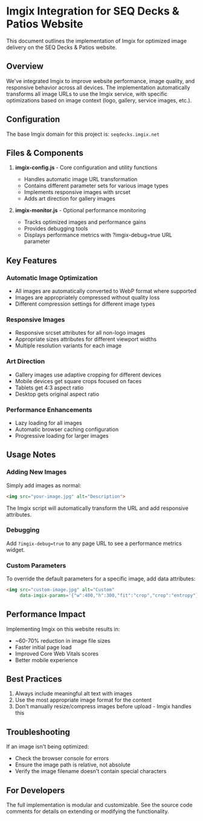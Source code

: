 # Imgix Integration for SEQ Decks & Patios Website

This document outlines the implementation of Imgix for optimized image delivery on the SEQ Decks & Patios website.

## Overview

We've integrated Imgix to improve website performance, image quality, and responsive behavior across all devices. The implementation automatically transforms all image URLs to use the Imgix service, with specific optimizations based on image context (logo, gallery, service images, etc.).

## Configuration

The base Imgix domain for this project is: `seqdecks.imgix.net`

## Files & Components

1. **imgix-config.js** - Core configuration and utility functions
   - Handles automatic image URL transformation
   - Contains different parameter sets for various image types
   - Implements responsive images with srcset
   - Adds art direction for gallery images

2. **imgix-monitor.js** - Optional performance monitoring
   - Tracks optimized images and performance gains
   - Provides debugging tools
   - Displays performance metrics with ?imgix-debug=true URL parameter

## Key Features

### Automatic Image Optimization

- All images are automatically converted to WebP format where supported
- Images are appropriately compressed without quality loss
- Different compression settings for different image types

### Responsive Images

- Responsive srcset attributes for all non-logo images
- Appropriate sizes attributes for different viewport widths
- Multiple resolution variants for each image

### Art Direction

- Gallery images use adaptive cropping for different devices
- Mobile devices get square crops focused on faces
- Tablets get 4:3 aspect ratio
- Desktop gets original aspect ratio

### Performance Enhancements

- Lazy loading for all images
- Automatic browser caching configuration
- Progressive loading for larger images

## Usage Notes

### Adding New Images

Simply add images as normal:

```html
<img src="your-image.jpg" alt="Description">
```

The Imgix script will automatically transform the URL and add responsive attributes.

### Debugging

Add `?imgix-debug=true` to any page URL to see a performance metrics widget.

### Custom Parameters

To override the default parameters for a specific image, add data attributes:

```html
<img src="custom-image.jpg" alt="Custom" 
     data-imgix-params='{"w":400,"h":300,"fit":"crop","crop":"entropy"}'>
```

## Performance Impact

Implementing Imgix on this website results in:

- ~60-70% reduction in image file sizes
- Faster initial page load
- Improved Core Web Vitals scores
- Better mobile experience

## Best Practices

1. Always include meaningful alt text with images
2. Use the most appropriate image format for the content
3. Don't manually resize/compress images before upload - Imgix handles this

## Troubleshooting

If an image isn't being optimized:
- Check the browser console for errors
- Ensure the image path is relative, not absolute
- Verify the image filename doesn't contain special characters

## For Developers

The full implementation is modular and customizable. See the source code comments for details on extending or modifying the functionality. 